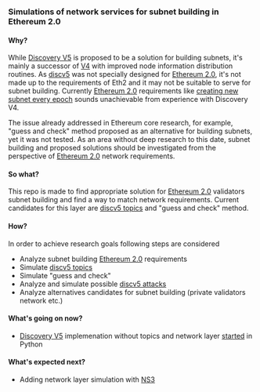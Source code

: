 ### Simulations of network services for subnet building in Ethereum 2.0

#### Why?
While [Discovery V5](https://github.com/ethereum/devp2p/blob/master/discv5/discv5.md) is proposed to be a solution for building subnets, it's mainly a successor of [V4](https://github.com/ethereum/devp2p/blob/master/discv4.md) with improved node information distribution routines. 
As [discv5](https://github.com/ethereum/devp2p/blob/master/discv5/discv5.md) was not specially designed for [Ethereum 2.0](https://github.com/ethereum/eth2.0-specs/), it's not made up to the requirements of Eth2 and it may not be suitable to serve for subnet building.
Currently [Ethereum 2.0](https://github.com/ethereum/eth2.0-specs/) requirements like [creating new subnet every epoch](https://github.com/ethereum/eth2.0-specs/blob/dev/specs/validator/0_beacon-chain-validator.md#lookahead) sounds unachievable from experience with Discovery V4.  
 
The issue already addressed in Ethereum core research, for example, "guess and check" method proposed as an alternative for building subnets, yet it was not tested. 
As an area without deep research to this date, subnet building and proposed solutions should be investigated from the perspective of [Ethereum 2.0](https://github.com/ethereum/eth2.0-specs/) network requirements.

#### So what?
This repo is made to find appropriate solution for [Ethereum 2.0](https://github.com/ethereum/eth2.0-specs/) validators subnet building and find a way to match network requirements. Current candidates for this layer are [discv5 topics](https://github.com/ethereum/devp2p/blob/master/discv5/discv5-theory.md#topic-advertisement) and "guess and check" method.

#### How?
In order to achieve research goals following steps are considered 
- Analyze subnet building [Ethereum 2.0](https://github.com/ethereum/eth2.0-specs/) requirements
- Simulate [discv5 topics](https://github.com/ethereum/devp2p/blob/master/discv5/discv5-theory.md#topic-advertisement)
- Simulate "guess and check"
- Analyze and simulate possible [discv5 attacks](https://github.com/ethereum/devp2p/blob/master/discv5/discv5-rationale.md#security-goals)
- Analyze alternatives candidates for subnet building (private validators network etc.)

#### What's going on now?
- [Discovery V5](https://github.com/ethereum/devp2p/blob/master/discv5/discv5.md) implemenation without topics and network layer [started](discv5) in Python
#### What's expected next?
- Adding network layer simulation with [NS3](https://www.nsnam.org/)

